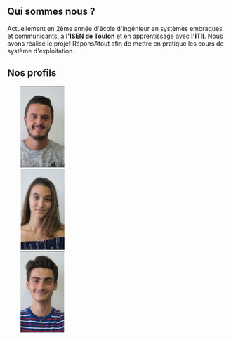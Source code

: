 <head>
  <meta charset="utf-8" />
  <title>Nous connaître</title>
  
  <style>
    .container{
      float:left;
      margin:0 30px; 
      padding:0;
      width: 130px;
      height: 120px;
      display: inline; 
    }
  </style>

</head>


## Qui sommes nous ?
Actuellement en 2ème année d'école d'ingénieur en systèmes embraqués et communicants, à **l'ISEN de Toulon** et en apprentissage avec **l'ITII**. Nous avons réalisé le projet RéponsAtout afin de mettre en pratique les cours de système d'exploitation. 


## Nos profils


<div class="container">
  <img src="../Images/Alexis.PNG" width="100" height="185"/>
  <img src="../Images/Eva.PNG" width="100" height="185"/>
  <img src="../Images/Matteo.PNG" width="100" height="185"/>
</div>
